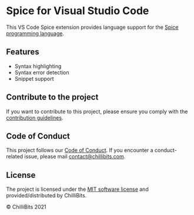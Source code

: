 # Spice for Visual Studio Code
This VS Code Spice extension provides language support for the [Spice programming language](https://spicelang.com).

## Features
- Syntax highlighting
- Syntax error detection
- Snippet support

## Contribute to the project
If you want to contribute to this project, please ensure you comply with the [contribution guidelines](https://github.com/chillibits/spice/blob/main/CONTRIBUTING.md).

## Code of Conduct
This project follows our [Code of Conduct](https://github.com/chillibits/spice/blob/main/CODE_OF_CONDUCT.md). If you encounter a conduct-related issue, please mail [contact@chillibits.com](mailto:contact@chillibits.com).

## License
The project is licensed under the [MIT software license](https://github.com/chillibits/spice/blob/main/LICENSE) and provided/distributed by ChilliBits.

© ChilliBits 2021